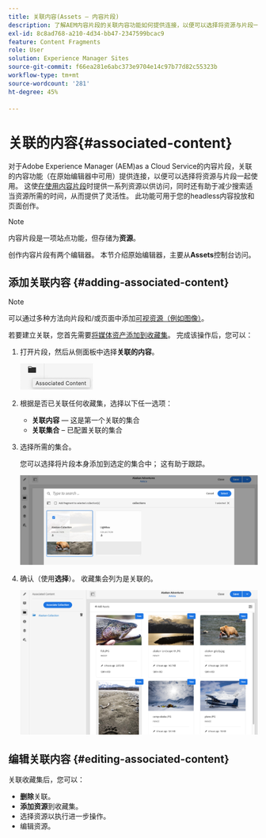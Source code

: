 ```yaml
---
title: 关联内容(Assets — 内容片段)
description: 了解AEM内容片段的关联内容功能如何提供连接，以便可以选择将资源与片段一起使用。
exl-id: 8c8ad768-a210-4d34-bb47-2347599bcac9
feature: Content Fragments
role: User
solution: Experience Manager Sites
source-git-commit: f66ea281e6abc373e9704e14c97b77d82c55323b
workflow-type: tm+mt
source-wordcount: '281'
ht-degree: 45%

---
```


# 关联的内容{#associated-content}

对于Adobe Experience Manager (AEM)as a Cloud Service的内容片段，关联的内容功能（在原始编辑器中可用）提供连接，以便可以选择将资源与片段一起使用。 这使[在使用内容片段](/help/assets/content-fragments/content-fragments.md#using-associated-content)时提供一系列资源以供访问，同时还有助于减少搜索适当资源所需的时间，从而提供了灵活性。 此功能可用于您的headless内容投放和页面创作。

>[!NOTE]
>
>内容片段是一项站点功能，但存储为&#x200B;**资源**。
>
>创作内容片段有两个编辑器。 本节介绍原始编辑器，主要从&#x200B;**Assets**&#x200B;控制台访问。

## 添加关联内容 {#adding-associated-content}

>[!NOTE]
>
>可以通过多种方法向片段和/或页面中添加[可视资源（例如图像）](/help/assets/content-fragments/content-fragments.md#fragments-with-visual-assets)。

若要建立关联，您首先需要[将媒体资产添加到收藏集](/help/assets/manage-collections.md)。 完成该操作后，您可以：

1. 打开片段，然后从侧面板中选择&#x200B;**关联的内容**。

   ![关联的内容](assets/cfm-assoc-content-01.png)

1. 根据是否已关联任何收藏集，选择以下任一选项：

   * **关联内容** — 这是第一个关联的集合
   * **关联集合** – 已配置关联的集合

1. 选择所需的集合。

   您可以选择将片段本身添加到选定的集合中； 这有助于跟踪。

   ![选择收藏集](assets/cfm-assoc-content-02.png)

1. 确认（使用&#x200B;**选择**）。 收藏集会列为是关联的。

   ![已确认关联](assets/cfm-assoc-content-03.png)

## 编辑关联内容 {#editing-associated-content}

关联收藏集后，您可以：

* **删除**&#x200B;关联。
* **添加资源**&#x200B;到收藏集。
* 选择资源以执行进一步操作。
* 编辑资源。
